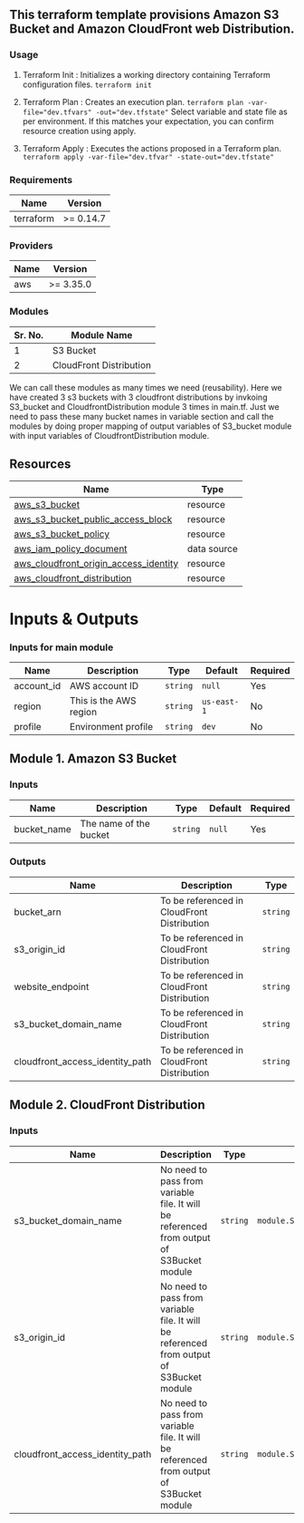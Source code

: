 ## This terraform template provisions Amazon S3 Bucket and Amazon CloudFront web Distribution.

### Usage
1. Terraform Init : Initializes a working directory containing Terraform configuration files.
	`terraform init`
	
2. Terraform Plan : Creates an execution plan.
	`terraform plan -var-file="dev.tfvars" -out="dev.tfstate"`
	 Select variable and state file as per environment. If this matches your expectation, you can confirm resource creation using apply.
	
3. Terraform Apply : Executes the actions proposed in a Terraform plan.
    `terraform apply -var-file="dev.tfvar" -state-out="dev.tfstate"`
	
### Requirements

| Name | Version |
|------|---------|
| terraform | >= 0.14.7 |

### Providers

| Name | Version |
|------|---------|
| aws | >= 3.35.0 |

### Modules

| Sr. No. | Module Name             |
|---------|-------------------------|            
| 1       | S3 Bucket               |
| 2       | CloudFront Distribution |

We can call these modules as many times we need (reusability). Here we have created 3 s3 buckets with 3 cloudfront distributions by invkoing S3_bucket and CloudfrontDistribution module 3 times in main.tf. Just we need to pass these many bucket names in variable section and call the modules by doing proper mapping of output variables of S3_bucket module with input variables of CloudfrontDistribution module.  


## Resources

| Name | Type |
|------|------|
| [aws_s3_bucket](https://registry.terraform.io/providers/hashicorp/aws/latest/docs/resources/s3_bucket) | resource |
| [aws_s3_bucket_public_access_block](https://registry.terraform.io/providers/hashicorp/aws/latest/docs/resources/s3_bucket_public_access_block) | resource |
| [aws_s3_bucket_policy](https://registry.terraform.io/providers/hashicorp/aws/latest/docs/resources/s3_bucket_policy) | resource |
| [aws_iam_policy_document](https://registry.terraform.io/providers/hashicorp/aws/latest/docs/resources/iam_policy_document) | data source |
| [aws_cloudfront_origin_access_identity](https://registry.terraform.io/providers/hashicorp/aws/latest/docs/resources/cloudfront_origin_access_identity) | resource |
| [aws_cloudfront_distribution](https://registry.terraform.io/providers/hashicorp/aws/latest/docs/resources/cloudfront_distribution) | resource |

# Inputs & Outputs

### Inputs for main module

| Name | Description | Type | Default | Required |
|------|-------------|------|---------|----------|
| account_id | AWS account ID | `string` | `null` | Yes |
| region | This is the AWS region | `string` | `us-east-1` | No |
| profile | Environment profile | `string` | `dev` | No |


## Module 1. Amazon S3 Bucket

### Inputs

| Name | Description | Type | Default | Required |
|------|-------------|------|---------|----------|
| bucket_name | The name of the bucket | `string` | `null` | Yes |

### Outputs

| Name | Description | Type |
|------|-------------|------|
| bucket_arn | To be referenced in CloudFront Distribution | `string` |
| s3_origin_id | To be referenced in CloudFront Distribution | `string` |
| website_endpoint | To be referenced in CloudFront Distribution | `string` |
| s3_bucket_domain_name | To be referenced in CloudFront Distribution | `string` |
| cloudfront_access_identity_path | To be referenced in CloudFront Distribution | `string` |

## Module 2. CloudFront Distribution

### Inputs

| Name | Description | Type | Default | Required |
|------|-------------|------|---------|----------|
| s3_bucket_domain_name | No need to pass from variable file. It will be referenced from output of S3Bucket module | `string` | `module.S3_Bucket.s3_bucket_domain_name` | No |
| s3_origin_id |  No need to pass from variable file. It will be referenced from output of S3Bucket module | `string` | `module.S3_Bucket.s3_origin_id` | No |
| cloudfront_access_identity_path |  No need to pass from variable file. It will be referenced from output of S3Bucket module | `string` | `module.S3_Bucket.cloudfront_access_identity_path` | No |


